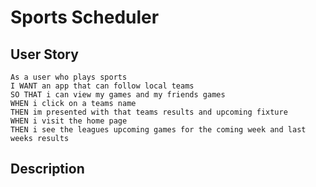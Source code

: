 # Sports Scheduler

## User Story

```
As a user who plays sports
I WANT an app that can follow local teams 
SO THAT i can view my games and my friends games
WHEN i click on a teams name
THEN im presented with that teams results and upcoming fixture
WHEN i visit the home page
THEN i see the leagues upcoming games for the coming week and last weeks results
```

## Description

